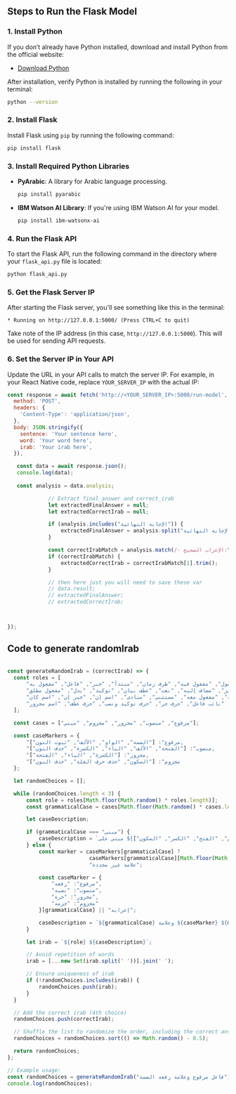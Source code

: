 
## Steps to Run the Flask Model

### 1. **Install Python**
   If you don’t already have Python installed, download and install Python from the official website:
   - [Download Python](https://www.python.org/downloads/)

   After installation, verify Python is installed by running the following in your terminal:
   ```bash
   python --version
   ```

### 2. **Install Flask**
   Install Flask using `pip` by running the following command:
   ```bash
   pip install flask
   ```

### 3. **Install Required Python Libraries**
   - **PyArabic**: A library for Arabic language processing.
     ```bash
     pip install pyarabic
     ```

   - **IBM Watson AI Library**: If you're using IBM Watson AI for your model.
     ```bash
     pip install ibm-watsonx-ai
     ```

### 4. **Run the Flask API**
   To start the Flask API, run the following command in the directory where your `flask_api.py` file is located:
   ```bash
   python flask_api.py
   ```

### 5. **Get the Flask Server IP**
   After starting the Flask server, you'll see something like this in the terminal:
   ```
   * Running on http://127.0.0.1:5000/ (Press CTRL+C to quit)
   ```

   Take note of the IP address (in this case, `http://127.0.0.1:5000`). This will be used for sending API requests.

### 6. **Set the Server IP in Your API**
   Update the URL in your API calls to match the server IP. For example, in your React Native code, replace `YOUR_SERVER_IP` with the actual IP:

   ```javascript
   const response = await fetch('http://<YOUR_SERVER_IP>:5000/run-model', {
     method: 'POST',
     headers: {
       'Content-Type': 'application/json',
     },
     body: JSON.stringify({
       sentence: 'Your sentence here',
       word: 'Your word here',
       irab: 'Your irab here',
     }),

      const data = await response.json();
      console.log(data);
     
      const analysis = data.analysis;

                // Extract final_answer and correct_irab
                let extractedFinalAnswer = null;
                let extractedCorrectIrab = null;

                if (analysis.includes("الإجابة النهائية")) {
                    extractedFinalAnswer = analysis.split("الإجابة النهائية:")[1].split("\n")[0].trim();
                }

                const correctIrabMatch = analysis.match(/- الإعراب الصحيح:\s*(.+)/);
                if (correctIrabMatch) {
                    extractedCorrectIrab = correctIrabMatch[1].trim();
                }

                // then here just you will need to save these var
                // data.result;
                // extractedFinalAnswer;
                // extractedCorrectIrab;



   });
   ```


## Code to generate randomIrab
  ```javascript

const generateRandomIrab = (correctIrab) => {
    const roles = [
        "اسم موصول", "مفعول فيه", "ظرف زمان", "مبتدأ", "خبر", "فاعل", "مفعول به",
        "حال", "تمييز", "مضاف إليه", "نعت", "عطف بيان", "توكيد", "بدل", "مفعول مطلق",
        "مفعول لأجله", "مفعول معه", "مستثنى", "منادى", "اسم إن", "خبر إن", "اسم كان",
        "خبر كان", "نائب فاعل", "حرف جر", "حرف توكيد ونصب", "حرف عطف", "اسم مجرور"
    ];

    const cases = ["مرفوع", "منصوب", "مجرور", "مجزوم", "مبني"];

    const caseMarkers = {
        "مرفوع": ["الضمة", "الواو", "الألف", "ثبوت النون"],
        "منصوب": ["الفتحة", "الألف", "الياء", "الكسرة", "حذف النون"],
        "مجرور": ["الكسرة", "الياء", "الفتحة"],
        "مجزوم": ["السكون", "حذف حرف العلة", "حذف النون"]
    };

    let randomChoices = [];

    while (randomChoices.length < 3) {
        const role = roles[Math.floor(Math.random() * roles.length)];
        const grammaticalCase = cases[Math.floor(Math.random() * cases.length)];

        let caseDescription;

        if (grammaticalCase === "مبني") {
            caseDescription = `مبني على ${["الضم", "الفتح", "الكسر", "السكون"][Math.floor(Math.random() * 4)]}`;
        } else {
            const marker = caseMarkers[grammaticalCase] ? 
                            caseMarkers[grammaticalCase][Math.floor(Math.random() * caseMarkers[grammaticalCase].length)] : 
                            "علامة غير محددة";

            const caseMarker = {
                "مرفوع": "رفعه",
                "منصوب": "نصبه",
                "مجرور": "جره",
                "مجزوم": "جزمه"
            }[grammaticalCase] || "إعرابه";

            caseDescription = `${grammaticalCase} وعلامة ${caseMarker} ${marker}`;
        }

        let irab = `${role} ${caseDescription}`;

        // Avoid repetition of words
        irab = [...new Set(irab.split(' '))].join(' ');

        // Ensure uniqueness of irab
        if (!randomChoices.includes(irab)) {
            randomChoices.push(irab);
        }
    }

    // Add the correct irab (4th choice)
    randomChoices.push(correctIrab);

    // Shuffle the list to randomize the order, including the correct answer
    randomChoices = randomChoices.sort(() => Math.random() - 0.5);

    return randomChoices;
};

// Example usage:
const randomChoices = generateRandomIrab("فاعل مرفوع وعلامة رفعه الضمة");
console.log(randomChoices);
 ```
